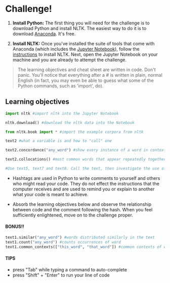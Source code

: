 # Challenge!

1. **Install Python:** The first thing you will need for the challenge is to download Python and install NLTK. The easiest way to do it is to download [Anaconda](https://www.continuum.io/downloads). It's free.

2. **Install NLTK:** Once you've installed the suite of tools that come with Anaconda \(which includes the [Jupyter Notebook](http://jupyter.org/)\), follow the [instructions](http://www.nltk.org/install.html) to install NLTK. Next, open the Jupyter Notebook on your machine and you are already to attempt the challenge.
> The learning objectives and cheat sheet are written in code. Don't panic. You'll notice that everything after a \# is written in plain, normal English \(in fact, you may even be able to guess what some of the Python commands, such as 'import', do\).

## Learning objectives

```python
import nltk #import nltk into the Jupyter Notebook

nltk.download() #download the nltk data into the Notebook

from nltk.book import * #import the example corpora from nltk

text2 #what a variable is and how to "call" one

text2.concordance("any_word") #show every instance of a word in context. 

text2.collocations() #most common words that appear repeatedly together

#Use text5, text7 and text8. Call the text, then investigate the use of gendered language in the texts e.g. he, she, women, lady, man, etc...
```

* Hashtags are used in Python to write comments to yourself and others who might read your code. They do not effect the instructions that the computer receives and are used to remind you or explain to another what your code is meant to achieve.

* Absorb the learning objectives below and observe the relationship between code and the comment following the hash. When you feel sufficiently enlightened, move on to the challenge proper.

#### BONUS!!

```python
text1.similar("any_word") #words distributed similarly in the text
text1.count("any_word") #counts occurrences of word
text1.common_contexts(["this_word", "that_word"]) #common contexts of words
```

#### TIPS

* press "Tab" while typing a command to auto-complete
* press "Shift" + "Enter" to run your line of code



